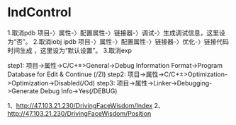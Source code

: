 # IndControl
1.取消pdb
项目-〉属性-〉配置属性-〉链接器-〉调试-〉生成调试信息，这里设为“否”。
2.取消iobj ipdb
项目-〉属性-〉配置属性-〉链接器-〉优化-〉链接代码时间生成 ，这里设为“默认设置”。
3.取消exp 

step1: 项目->属性->C/C+±>General->Debug Information Format->Program Database for Edit & Continue (/ZI)
step2: 项目->属性->C/C+±>Optimization->Optimization->Disabled(/Od)
step3: 项目->属性->Linker->Debugging->Generate Debug Info->Yes(/DEBUG)


1、http://47.103.21.230/DrivingFaceWisdom/Index
2、http://47.103.21.230/DrivingFaceWisdom/Position